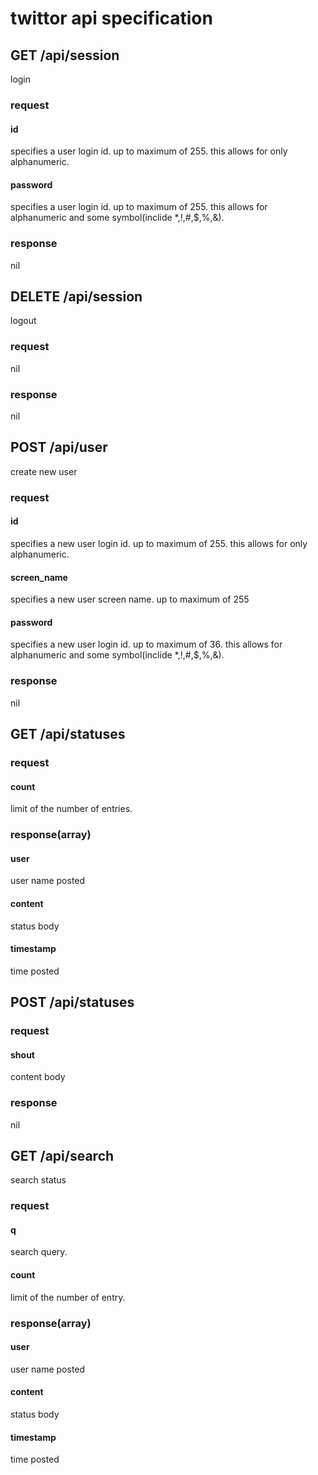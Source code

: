 # twittor api specification
## GET /api/session
login

### request
#### id
specifies a user login id. up to maximum of 255.
this allows for only alphanumeric.
#### password
specifies a user login id. up to maximum of 255.
this allows for alphanumeric and some symbol(inclide *,!,#,$,%,&).

### response
nil

## DELETE /api/session
logout

### request
nil

### response
nil

## POST /api/user
create new user

### request
#### id
specifies a new user login id. up to maximum of 255.
this allows for only alphanumeric.
#### screen_name
specifies a new user screen name. up to maximum of 255
#### password
specifies a new user login id. up to maximum of 36.
this allows for alphanumeric and some symbol(inclide *,!,#,$,%,&).

### response
nil

## GET /api/statuses
### request
#### count
limit of the number of entries.

### response(array)
#### user
user name posted
#### content
status body
#### timestamp
time posted

## POST /api/statuses
### request
#### shout
content body

### response
nil

## GET /api/search
search status

### request
#### q
search query.
#### count
limit of the number of entry.

### response(array)
#### user
user name posted
#### content
status body
#### timestamp
time posted
